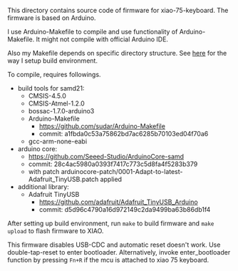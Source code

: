 This directory contains source code of firmware for xiao-75-keyboard.
The firmware is based on Arduino.

I use Arduino-Makefile to compile and use functionality of Arduino-Makefile.
It might not compile with official Arduino IDE.

Also my Makefile depends on specific directory structure.
See [here](https://gist.github.com/ktmizugaki/b0e66981756d498a5b219d92f9de6cc5#file-arduino_install-md) for the way I setup build environment.

To compile, requires followings.
* build tools for samd21:
  * CMSIS-4.5.0
  * CMSIS-Atmel-1.2.0
  * bossac-1.7.0-arduino3
  * Arduino-Makefile
    * https://github.com/sudar/Arduino-Makefile
    * commit: a1fbda0c53a75862bd7ac6285b70103ed04f70a6
  * gcc-arm-none-eabi
* arduino core:
  * https://github.com/Seeed-Studio/ArduinoCore-samd
  * commit: 28c4ac5980a0393f7417c773c5d8fa4f5283b379
  * with patch arduinocore-patch/0001-Adapt-to-latest-Adafruit_TinyUSB.patch applied
* additional library:
  * Adafruit TinyUSB
     * https://github.com/adafruit/Adafruit_TinyUSB_Arduino
     * commit: d5d96c4790a16d972149c2da9499ba63b86db1f4

After setting up build environment, run `make` to build firmware and `make upload` to flash firmware to XIAO.

This firmware disables USB-CDC and automatic reset doesn't work. Use double-tap-reset to enter bootloader. Alternatively, invoke enter_bootloader function by pressing `Fn+R` if the mcu is attached to xiao 75 keyboard.

